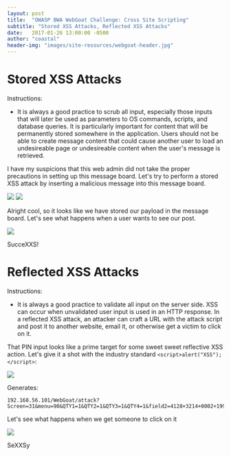 ```yaml
---
layout: post
title:  "OWASP BWA WebGoat Challenge: Cross Site Scripting"
subtitle: "Stored XSS Attacks, Reflected XSS Attacks"
date:   2017-01-26 13:00:00 -0500
author: "coastal"
header-img: "images/site-resources/webgoat-header.jpg"
---
```

# Stored XSS Attacks
Instructions:

 - It is always a good practice to scrub all input, especially those inputs that will later be used as parameters to OS commands, scripts, and database queries. It is particularly important for content that will be permanently stored somewhere in the application. Users should not be able to create message content that could cause another user to load an undesireable page or undesireable content when the user's message is retrieved.

 I have my suspicions that this web admin did not take the proper precautions in setting up this message board. Let's try to perform a stored XSS attack by inserting a malicious message into this message board.

<img src="{{ site.baseurl }}/images/webgoat/2017-01-26-webgoat_part_9/test-message.jpg">

<img src="{{ site.baseurl }}/images/webgoat/2017-01-26-webgoat_part_9/test-message-logged.jpg">

Alright cool, so it looks like we have stored our payload in the message board. Let's see what happens when a user wants to see our post.

<img src="{{ site.baseurl }}/images/webgoat/2017-01-26-webgoat_part_9/test-message-clicked.jpg">

SucceXXS!

# Reflected XSS Attacks
Instructions:

- It is always a good practice to validate all input on the server side. XSS can occur when unvalidated user input is used in an HTTP response. In a reflected XSS attack, an attacker can craft a URL with the attack script and post it to another website, email it, or otherwise get a victim to click on it. 

That PIN input looks like a prime target for some sweet sweet reflective XSS action. Let's give it a shot with the industry standard ```<script>alert("XSS");</script>```:

<img src="{{ site.baseurl }}/images/webgoat/2017-01-26-webgoat_part_9/checkout-insert.jpg">

Generates:

```
192.168.56.101/WebGoat/attack?Screen=31&menu=90&QTY1=1&QTY2=1&QTY3=1&QTY4=1&field2=4128+3214+0002+1999&field1=%3Cscript%3Ealert%28%22XSS%22%29%3B%3C%2Fscript%3E&SUBMIT=Purchase
```

Let's see what happens when we get someone to click on it

<img src="{{ site.baseurl }}/images/webgoat/2017-01-26-webgoat_part_9/checkout-submit.jpg">

SeXXSy